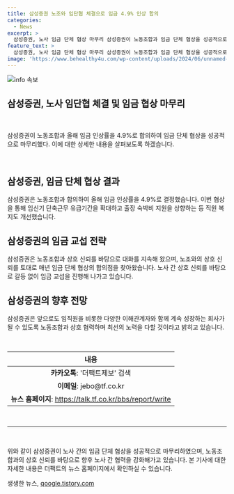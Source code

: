 ```yaml
---
title: 삼성증권 노조와 임단협 체결으로 임금 4.9% 인상 합의
categories:
  - News
excerpt: >
  삼성증권, 노사 임금 단체 협상 마무리 삼성증권이 노동조합과 임금 단체 협상을 성공적으로 마무리했다. 양 노동조합과의 개별교섭을 통해 올해 임금 단체 협상을 마무리하고 4.9%의 임금 인상률을 합의했다. 또한, 모성보호 강화를 위한 조치와 직원 복지 개선에도 나서며 상호 신뢰를 바탕으로 갈등 없이 원만하게 협상을 이뤄냈다. 기업은 앞으로도 노동조합과 협력하여 사회적 책임을 다할 것을 강조했다.
feature_text: >
  삼성증권, 노사 임금 단체 협상 마무리 삼성증권이 노동조합과 임금 단체 협상을 성공적으로 마무리했다. 양 노동조합과의 개별교섭을 통해 올해 임금 단체 협상을 마무리하고 4.9%의 임금 인상률을 합의했다. 또한, 모성보호 강화를 위한 조치와 직원 복지 개선에도 나서며 상호 신뢰를 바탕으로 갈등 없이 원만하게 협상을 이뤄냈다. 기업은 앞으로도 노동조합과 협력하여 사회적 책임을 다할 것을 강조했다.
image: 'https://www.behealthy4u.com/wp-content/uploads/2024/06/unnamed-file.png'
---
```


<p><img src="https://www.behealthy4u.com/wp-content/uploads/2024/06/unnamed-file.png" alt="info 속보" /></p>

<h2>삼성증권, 노사 임단협 체결 및 임금 협상 마무리</h2>

<p data-ke-size="size16">&nbsp;</p>

<p>삼성증권이 노동조합과 올해 임금 인상률을 4.9%로 합의하여 임금 단체 협상을 성공적으로 마무리했다. 이에 대한 상세한 내용을 살펴보도록 하겠습니다.</p>

<p data-ke-size="size16">&nbsp;</p>

<h2 data-ke-size="size26">삼성증권, 임금 단체 협상 결과</h2>

<p data-ke-size="size16">삼성증권은 노동조합과 합의하여 올해 임금 인상률을 4.9%로 결정했습니다. 이번 협상을 통해 임신기 단축근무 유급기간을 확대하고 출장 숙박비 지원을 상향하는 등 직원 복지도 개선했습니다.</p>

<h2 data-ke-size="size26">삼성증권의 임금 교섭 전략</h2>

<p data-ke-size="size16">삼성증권은 노동조합과 상호 신뢰를 바탕으로 대화를 지속해 왔으며, 노조와의 상호 신뢰를 토대로 매년 임금 단체 협상의 합의점을 찾아왔습니다. 노사 간 상호 신뢰를 바탕으로 갈등 없이 임금 교섭을 진행해 나가고 있습니다.</p>

<h2 data-ke-size="size26">삼성증권의 향후 전망</h2>

<p data-ke-size="size16">삼성증권은 앞으로도 임직원을 비롯한 다양한 이해관계자와 함께 계속 성장하는 회사가 될 수 있도록 노동조합과 상호 협력하며 최선의 노력을 다할 것이라고 밝히고 있습니다.</p>

<p data-ke-size="size16">&nbsp;</p>

<table>
    <thead>
        <tr>
            <th style="text-align: center;">내용</th>
        </tr>
    </thead>
    <tbody>
        <tr>
            <td style="text-align: center; height: 17px;"><b>카카오톡</b>: '더팩트제보' 검색</td>
        </tr>
        <tr>
            <td style="text-align: center; height: 17px;"><b>이메일</b>: jebo@tf.co.kr</td>
        </tr>
        <tr>
            <td style="text-align: center; height: 17px;"><b>뉴스 홈페이지</b>: <a href="https://talk.tf.co.kr/bbs/report/write">https://talk.tf.co.kr/bbs/report/write</a></td>
        </tr>
    </tbody>
</table>

<p data-ke-size="size16">&nbsp;</p>

<hr>

<p data-ke-size="size16">&nbsp;</p>

<p>위와 같이 삼성증권이 노사 간의 임금 단체 협상을 성공적으로 마무리하였으며, 노동조합과의 상호 신뢰를 바탕으로 향후 노사 간 협력을 강화해가고 있습니다. 본 기사에 대한 자세한 내용은 더팩트의 뉴스 홈페이지에서 확인하실 수 있습니다.</p>
생생한 뉴스, <a href="https://qoogle.tistory.com" rel="dofollow">qoogle.tistory.com</a>


